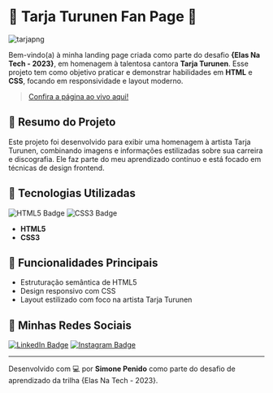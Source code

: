 # 🎸 Tarja Turunen Fan Page 🎸

![tarjapng](https://github.com/SimonePenido/Tarja_Turunen_Fan/assets/112627846/527355f8-c5da-48ea-a5a4-0cd7af026f12)

Bem-vindo(a) à minha landing page criada como parte do desafio **{Elas Na Tech - 2023}**, em homenagem à talentosa cantora **Tarja Turunen**. Esse projeto tem como objetivo praticar e demonstrar habilidades em **HTML** e **CSS**, focando em responsividade e layout moderno.

> [Confira a página ao vivo aqui!](https://simonepenido.github.io/Tarja_Turunen_Fan/)

## 📝 **Resumo do Projeto**

Este projeto foi desenvolvido para exibir uma homenagem à artista Tarja Turunen, combinando imagens e informações estilizadas sobre sua carreira e discografia. Ele faz parte do meu aprendizado contínuo e está focado em técnicas de design frontend.

## 🚀 **Tecnologias Utilizadas**

![HTML5 Badge](https://img.shields.io/badge/HTML5-E34F26?style=for-the-badge&logo=html5&logoColor=white)
![CSS3 Badge](https://img.shields.io/badge/CSS3-1572B6?style=for-the-badge&logo=css3&logoColor=white)

- **HTML5**  
- **CSS3**

## 🌟 **Funcionalidades Principais**

- Estruturação semântica de HTML5
- Design responsivo com CSS
- Layout estilizado com foco na artista Tarja Turunen

## 🔗 **Minhas Redes Sociais**

[![LinkedIn Badge](https://img.shields.io/badge/-Simone%20Penido-blue?style=for-the-badge&logo=Linkedin&logoColor=white&link=https://www.linkedin.com/in/simone-penido)](https://www.linkedin.com/in/simone-penido)
[![Instagram Badge](https://img.shields.io/badge/-Simone%20Penido%20Instagram-purple?style=for-the-badge&logo=instagram&logoColor=white&link=https://www.instagram.com/simoneitads)](https://www.instagram.com/simoneitads)

---

Desenvolvido com 💻 por **Simone Penido** como parte do desafio de aprendizado da trilha {Elas Na Tech - 2023}.

